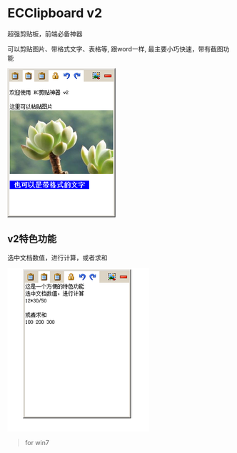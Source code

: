 # ECClipboard v2
超强剪贴板，前端必备神器

可以剪贴图片、带格式文字、表格等,
跟word一样,
最主要小巧快速，带有截图功能

![效果图](https://github.com/ec2ec/ECClipboard/raw/master/capture.png)

## v2特色功能
选中文档数值，进行计算，或者求和

![效果图](https://github.com/ec2ec/ECClipboard/raw/master/capture_selectcalc.gif)

> for win7
